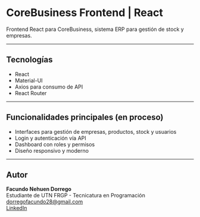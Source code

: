 # CoreBusiness Frontend | React

Frontend React para CoreBusiness, sistema ERP para gestión de stock y empresas.

---

## Tecnologías

- React  
- Material-UI  
- Axios para consumo de API  
- React Router  

---

## Funcionalidades principales (en proceso)

- Interfaces para gestión de empresas, productos, stock y usuarios  
- Login y autenticación vía API  
- Dashboard con roles y permisos  
- Diseño responsivo y moderno  

---
## Autor

**Facundo Nehuen Dorrego**  
Estudiante de UTN FRGP - Tecnicatura en Programación  
dorregofacundo28@gmail.com  
[LinkedIn](https://www.linkedin.com/in/facundo-nehuen-dorrego-380ba0239/)  
